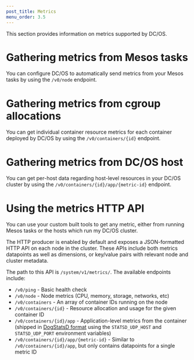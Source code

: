 ```yaml
---
post_title: Metrics
menu_order: 3.5
---
```


This section provides information on metrics supported by DC/OS.


# Gathering metrics from Mesos tasks
<!-- Enable Metrics Gathering from Mesos Tasks (App Level) (OSS) -->
You can configure DC/OS to automatically send metrics from your Mesos tasks by using the `/v0/node` endpoint.  

# Gathering metrics from cgroup allocations
<!-- Enable Metrics Gathering from CGroup Allocations (Container Level) (OSS) -->
You can get individual container resource metrics for each container deployed by DC/OS by using the `/v0/containers/{id}` endpoint.

# Gathering metrics from DC/OS host
<!-- Enable Metrics Gathering from DC/OS Host (Host Level) (OSS) -->
You can get per-host data regarding host-level resources in your DC/OS cluster by using the `/v0/containers/{id}/app/{metric-id}` endpoint.


# Using the metrics HTTP API
<!-- Expose All Metrics with a HTTP API (OSS) -->
You can use your custom built tools to get any metric, either from running Mesos tasks or the hosts which run my DC/OS cluster. 

The HTTP producer is enabled by default and exposes a JSON-formatted HTTP API on each node in the cluster. These APIs include both metrics datapoints as well as dimensions, or key/value pairs with relevant node and cluster metadata.

The path to this API is `/system/v1/metrics/`. The available endpoints include:

* `/v0/ping` - Basic health check
* `/v0/node` - Node metrics (CPU, memory, storage, networks, etc)
* `/v0/containers` - An array of container IDs running on the node
* `/v0/containers/{id}` - Resource allocation and usage for the given container ID
* `/v0/containers/{id}/app` - Application-level metrics from the container (shipped in [DogStatsD format](http://docs.datadoghq.com/guides/dogstatsd/) using the `STATSD_UDP_HOST` and `STATSD_UDP_PORT` environment variables)
* `/v0/containers/{id}/app/{metric-id}` - Similar to `/v0/containers/{id}/app`, but only contains datapoints for a single metric ID